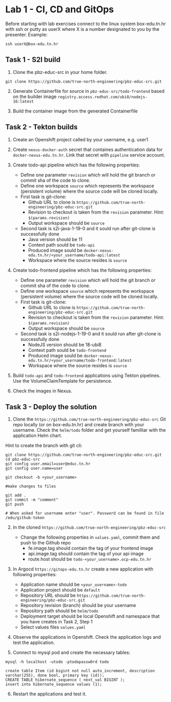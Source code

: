 # Lab 1 - CI, CD and GitOps

Before starting with lab exercises connect to the linux system box-edu.tn.hr with ssh or putty as userX where X is a number designated to you by the presenter.
Example:

```ssh userX@box-edu.tn.hr```

## Task 1 - S2I build

1. Clone the pbz-educ-src in your home folder.

```git clone https://github.com/true-north-engineering/pbz-educ-src.git```

2. Generate Containerfile for source in ```pbz-educ-src/todo-frontend``` based on the builder image ```registry.access.redhat.com/ubi8/nodejs-16:latest```

3. Build the container image from the generated Containerfile

## Task 2 - Tekton builds

1. Create an Openshift project called by your username, e.g. user1

2. Create ```nexus-docker-auth``` secret that containes authentication data for ```docker-nexus-edu.tn.hr```. Link that secret with ```pipeline``` service account.

3. Create todo-api pipeline which has the following properties:
    * Define one parameter ```revision``` which will hold the git branch or commit sha of the code to clone.
    * Define one workspace ```source``` which represents the workspace (persistent volume) where the source code will be cloned locally.
    * First task is git-clone:
        * Github URL to clone is ```https://github.com/true-north-engineering/pbz-educ-src.git```
        * Revision to checkout is taken from the ```revision``` parameter. Hint: ```$(params.revision)```
        * Output workspace should be ```source```
    * Second task is s2i-java-1-19-0 and it sould run after git-clone is successfully done
        * Java version should be 11
        * Context path sould be ```todo-api```
        * Produced image sould be ```docker-nexus-edu.tn.hr/<your_username/todo-api:latest```
        * Workspace where the source resides is ```source```

4. Create todo-frontend pipeline which has the following properties:
    * Define one parameter ```revision``` which will hold the git branch or commit sha of the code to clone.
    * Define one workspace ```source``` which represents the workspace (persistent volume) where the source code will be cloned locally.
    * First task is git-clone:
        * Github URL to clone is ```https://github.com/true-north-engineering/pbz-educ-src.git```
        * Revision to checkout is taken from the ```revision``` parameter. Hint: ```$(params.revision)```
        * Output workspace should be ```source```
    * Second task is s2i-nodejs-1-19-0 and it sould run after git-clone is successfully done
        * NodeJS version should be 18-ubi8
        * Context path sould be ```todo-frontend```
        * Produced image sould be ```docker-nexus-edu.tn.hr/<your_username/todo-frontend:latest```
        * Workspace where the source resides is ```source```

5. Build ```todo-api``` and ```todo-frontend``` applications using Tekton pipelines. Use the VolumeClaimTemplate for persistence.

6. Check the images in Nexus.

## Task 3 - Deploy the solution

1. Clone the ```https://github.com/true-north-engineering/pbz-educ-src``` Git repo locally (or on box-edu.tn.hr) and create branch with your username. Check the ```helm/todo``` folder and get yourself familliar with the application Helm chart.

Hint to create the branch with git cli:

```
git clone https://github.com/true-north-engineering/pbz-educ-src.git
cd pbz-educ-src
git config user.email=user@educ.tn.hr
git config user.name=user

git checkout -b <your_username>

#make changes to files

git add .
git commit -m "comment"
git push

# When asked for username enter "user". Password can be found in file /edu/github-token
```

2. In the cloned ```https://github.com/true-north-engineering/pbz-educ-src```
    * Change the following properties in ```values.yaml```, commit them and push to the Github repo
        * fe.image.tag should contain the tag of your frontend image
        * api.image.tag should contain the tag of your api image
        * route.host should be ```todo-<your_username>.ocp-edu.tn.hr```

3. In Argocd ```https://gitops-edu.tn.hr``` create a new application with following properties:
    * Application name should be ```<your_username>-todo```
    * Application project should be ```default```
    * Repository URL should be ```https://github.com/true-north-engineering/pbz-educ-src.git```
    * Repository revision (branch) should be your username
    * Repository path should be ```helm/todo```
    * Deployment target should be local Openshift and namespace that you have creates in Task 2, Step 1
    * Select values files ```values.yaml```

4. Observe the applications in Openshift. Check the application logs and test the application.

5. Connect to mysql pod and create the necessary tables:

```
mysql -h localhost -utodo -ptodopassw0rd todo

create table Item (id bigint not null auto_increment, description varchar(255), done bool, primary key (id));
CREATE TABLE hibernate_sequence ( next_val BIGINT );
insert into hibernate_sequence values (1);
```

6. Restart the applications and test it.

